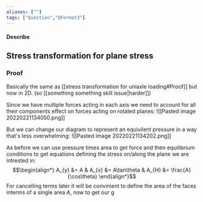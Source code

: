 ```yaml
---
aliases: [""]
tags: ["Question","QFormat3"]
---
```


#### Describe
## Stress transformation for plane stress


### Proof
Basically the same as [[stress transformation for uniaxle loading#Proof]] but now in 2D. (so [[something something skill issue|harder]])

Since we have multiple forces acting in each axis we need to account for all their components effect on forces acting on rotated planes:
![[Pasted image 20220221134050.png]]

But we can change our diagram to represent an equivilent pressure in a way that's less overwhelming:
![[Pasted image 20220221134202.png]]

As before we can use pressure times area to get force and then equilibrium conditions to get equations defining the stress on/along the plane we are intrested in:
$$\begin{align*}
A_{y} &= A & A_{x} &= A\tan\theta & A_{H} &= \frac{A}{\cos\theta} 
\end{align*}$$
For cancelling terms later it will be convinient to define the area of the faces interms of a single area $A$, now to get our g